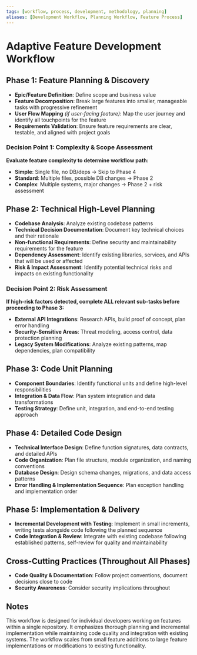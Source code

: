 ```yaml
---
tags: [workflow, process, development, methodology, planning]
aliases: [Development Workflow, Planning Workflow, Feature Process]
---
```


# Adaptive Feature Development Workflow

## Phase 1: Feature Planning & Discovery
- **Epic/Feature Definition**: Define scope and business value
- **Feature Decomposition**: Break large features into smaller, manageable tasks with progressive refinement
- **User Flow Mapping** *(if user-facing feature)*: Map the user journey and identify all touchpoints for the feature
- **Requirements Validation**: Ensure feature requirements are clear, testable, and aligned with project goals

### Decision Point 1: Complexity & Scope Assessment
**Evaluate feature complexity to determine workflow path:**

- **Simple**: Single file, no DB/deps → Skip to Phase 4
- **Standard**: Multiple files, possible DB changes → Phase 2
- **Complex**: Multiple systems, major changes → Phase 2 + risk assessment

## Phase 2: Technical High-Level Planning
- **Codebase Analysis**: Analyze existing codebase patterns
- **Technical Decision Documentation**: Document key technical choices and their rationale
- **Non-functional Requirements**: Define security and maintainability requirements for the feature
- **Dependency Assessment**: Identify existing libraries, services, and APIs that will be used or affected
- **Risk & Impact Assessment**: Identify potential technical risks and impacts on existing functionality

### Decision Point 2: Risk Assessment
**If high-risk factors detected, complete ALL relevant sub-tasks before proceeding to Phase 3:**

- **External API Integrations**: Research APIs, build proof of concept, plan error handling
- **Security-Sensitive Areas**: Threat modeling, access control, data protection planning
- **Legacy System Modifications**: Analyze existing patterns, map dependencies, plan compatibility

## Phase 3: Code Unit Planning
- **Component Boundaries**: Identify functional units and define high-level responsibilities
- **Integration & Data Flow**: Plan system integration and data transformations
- **Testing Strategy**: Define unit, integration, and end-to-end testing approach

## Phase 4: Detailed Code Design
- **Technical Interface Design**: Define function signatures, data contracts, and detailed APIs
- **Code Organization**: Plan file structure, module organization, and naming conventions
- **Database Design**: Design schema changes, migrations, and data access patterns
- **Error Handling & Implementation Sequence**: Plan exception handling and implementation order

## Phase 5: Implementation & Delivery
- **Incremental Development with Testing**: Implement in small increments, writing tests alongside code following the planned sequence
- **Code Integration & Review**: Integrate with existing codebase following established patterns, self-review for quality and maintainability

## Cross-Cutting Practices (Throughout All Phases)
- **Code Quality & Documentation**: Follow project conventions, document decisions close to code
- **Security Awareness**: Consider security implications throughout

## Notes
This workflow is designed for individual developers working on features within a single repository. It emphasizes thorough planning and incremental implementation while maintaining code quality and integration with existing systems. The workflow scales from small feature additions to large feature implementations or modifications to existing functionality.
